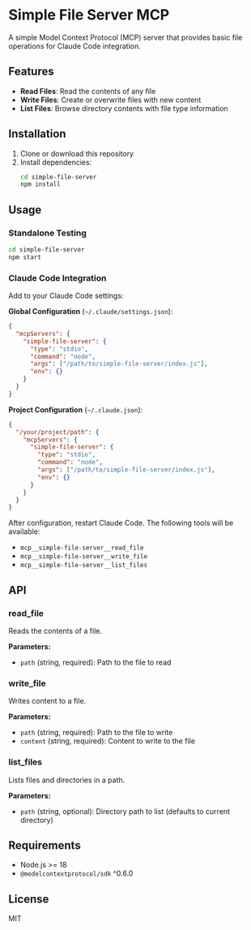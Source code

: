 # Simple File Server MCP

A simple Model Context Protocol (MCP) server that provides basic file operations for Claude Code integration.

## Features

- **Read Files**: Read the contents of any file
- **Write Files**: Create or overwrite files with new content
- **List Files**: Browse directory contents with file type information

## Installation

1. Clone or download this repository
2. Install dependencies:
   ```bash
   cd simple-file-server
   npm install
   ```

## Usage

### Standalone Testing

```bash
cd simple-file-server
npm start
```

### Claude Code Integration

Add to your Claude Code settings:

**Global Configuration** (`~/.claude/settings.json`):
```json
{
  "mcpServers": {
    "simple-file-server": {
      "type": "stdio",
      "command": "node",
      "args": ["/path/to/simple-file-server/index.js"],
      "env": {}
    }
  }
}
```

**Project Configuration** (`~/.claude.json`):
```json
{
  "/your/project/path": {
    "mcpServers": {
      "simple-file-server": {
        "type": "stdio",
        "command": "node",
        "args": ["/path/to/simple-file-server/index.js"],
        "env": {}
      }
    }
  }
}
```

After configuration, restart Claude Code. The following tools will be available:

- `mcp__simple-file-server__read_file`
- `mcp__simple-file-server__write_file`
- `mcp__simple-file-server__list_files`

## API

### read_file
Reads the contents of a file.

**Parameters:**
- `path` (string, required): Path to the file to read

### write_file
Writes content to a file.

**Parameters:**
- `path` (string, required): Path to the file to write
- `content` (string, required): Content to write to the file

### list_files
Lists files and directories in a path.

**Parameters:**
- `path` (string, optional): Directory path to list (defaults to current directory)

## Requirements

- Node.js >= 18
- `@modelcontextprotocol/sdk` ^0.6.0

## License

MIT